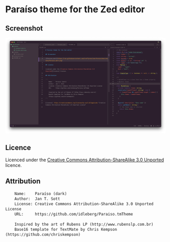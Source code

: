 # Paraíso theme for the Zed editor

## Screenshot

![Paraiso_dark](https://raw.githubusercontent.com/treffynnon/zed-Paraiso/main/assets/Paraiso_dark.png)

## Licence

Licenced under the [Creative Commons Attribution-ShareAlike 3.0 Unported][licence] licence.

## Attribution

```
    Name:    Paraíso (dark)
    Author:  Jan T. Sott
    License: Creative Commons Attribution-ShareAlike 3.0 Unported License
    URL:     https://github.com/idleberg/Paraiso.tmTheme

    Inspired by the art of Rubens LP (http://www.rubenslp.com.br)
    Base16 template for TextMate by Chris Kempson (https://github.com/chriskempson)
```

[licence]: https://creativecommons.org/licences/by-sa/3.0/legalcode "Creative Commons Attribution-ShareAlike 3.0 Unported Licence"
